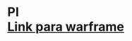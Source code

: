 # PI<br> [Link para warframe](https://www.figma.com/proto/Sffj2QonJOJ54BU4vc3pn2/SITE-EDUCANDO-PI?node-id=23%3A10&scaling=scale-down)

